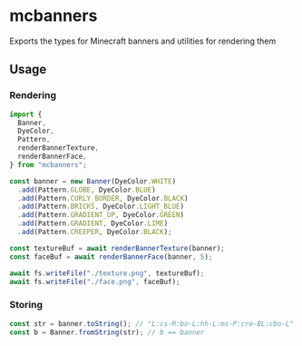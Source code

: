 # mcbanners

Exports the types for Minecraft banners and utilities for rendering them

## Usage

### Rendering

```js
import {
  Banner,
  DyeColor,
  Pattern,
  renderBannerTexture,
  renderBannerFace,
} from "mcbanners";

const banner = new Banner(DyeColor.WHITE)
  .add(Pattern.GLOBE, DyeColor.BLUE)
  .add(Pattern.CURLY_BORDER, DyeColor.BLACK)
  .add(Pattern.BRICKS, DyeColor.LIGHT_BLUE)
  .add(Pattern.GRADIENT_UP, DyeColor.GREEN)
  .add(Pattern.GRADIENT, DyeColor.LIME)
  .add(Pattern.CREEPER, DyeColor.BLACK);

const textureBuf = await renderBannerTexture(banner);
const faceBuf = await renderBannerFace(banner, 5);

await fs.writeFile("./texture.png", textureBuf);
await fs.writeFile("./face.png", faceBuf);
```

### Storing

```js
const str = banner.toString(); // "L:cs-R:bo-L:hh-L:ms-P:cre-BL:cbo-L"
const b = Banner.fromString(str); // b == banner
```
